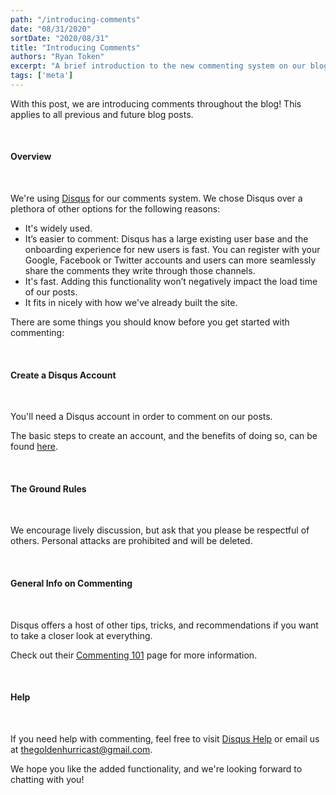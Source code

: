 ```yaml
---
path: "/introducing-comments"
date: "08/31/2020"
sortDate: "2020/08/31"
title: "Introducing Comments"
authors: "Ryan Token"
excerpt: "A brief introduction to the new commenting system on our blog"
tags: ['meta']
---
```


With this post, we are introducing comments throughout the blog! This applies to all previous and future blog posts.

<br />

#### Overview

<br />

We're using [Disqus](https://disqus.com) for our comments system. We chose Disqus over a plethora of other options for the following reasons:

- It's widely used.
- It’s easier to comment: Disqus has a large existing user base and the onboarding experience for new users is fast. You can register with your Google, Facebook or Twitter accounts and users can more seamlessly share the comments they write through those channels.
- It's fast. Adding this functionality won’t negatively impact the load time of our posts.
- It fits in nicely with how we've already built the site.

There are some things you should know before you get started with commenting:

<br />

#### Create a Disqus Account

<br />

You'll need a Disqus account in order to comment on our posts.

The basic steps to create an account, and the benefits of doing so, can be found [here](https://help.disqus.com/en/articles/1717153-registering-a-commenter-account).

<br />

#### The Ground Rules

<br />

We encourage lively discussion, but ask that you please be respectful of others. Personal attacks are prohibited and will be deleted.

<br />

#### General Info on Commenting

<br />

Disqus offers a host of other tips, tricks, and recommendations if you want to take a closer look at everything.

Check out their [Commenting 101](https://help.disqus.com/en/articles/1717075-commenting-101) page for more information.

<br />

#### Help

<br />

If you need help with commenting, feel free to visit [Disqus Help](https://help.disqus.com/en/) or email us at [thegoldenhurricast@gmail.com](mailto:thegoldenhurricast@gmail.com).

We hope you like the added functionality, and we're looking forward to chatting with you!